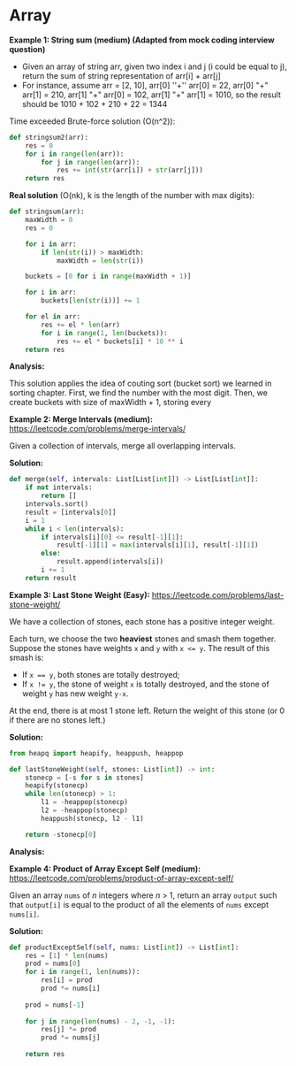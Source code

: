 # Array



**Example 1: String sum (medium) (Adapted from mock coding interview question)**

- Given an array of string arr, given two index i and j (i could be equal to j), return the sum of string representation of arr[i] + arr[j]
- For instance, assume arr = [2, 10], arr[0] ''+'' arr[0] = 22, arr[0] "+" arr[1] = 210, arr[1] "+" arr[0] = 102, arr[1] "+" arr[1] = 1010, so the result should be 1010 + 102 + 210 + 22 = 1344

Time exceeded Brute-force solution (O(n^2)):

```python
def stringsum2(arr):
    res = 0
    for i in range(len(arr)):
        for j in range(len(arr)):
            res += int(str(arr[i]) + str(arr[j]))
    return res
```

**Real solution** (O(nk), k is the length of the number with max digits):

```python
def stringsum(arr):
    maxWidth = 0
    res = 0

    for i in arr:
        if len(str(i)) > maxWidth:
            maxWidth = len(str(i))

    buckets = [0 for i in range(maxWidth + 1)]

    for i in arr:
        buckets[len(str(i))] += 1

    for el in arr:
        res += el * len(arr)
        for i in range(1, len(buckets)):
            res += el * buckets[i] * 10 ** i
    return res
```

**Analysis:**

This solution applies the idea of couting sort (bucket sort) we learned in sorting chapter. First, we find the number with the most digit. Then, we create buckets with size of maxWidth + 1, storing every 



**Example 2: Merge Intervals (medium):** https://leetcode.com/problems/merge-intervals/

Given a collection of intervals, merge all overlapping intervals.

**Solution:**

```python
def merge(self, intervals: List[List[int]]) -> List[List[int]]:
    if not intervals:
        return []
    intervals.sort()
    result = [intervals[0]]
    i = 1
    while i < len(intervals):
        if intervals[i][0] <= result[-1][1]:
            result[-1][1] = max(intervals[i][1], result[-1][1])
        else:
            result.append(intervals[i])
        i += 1
    return result
```



**Example 3: Last Stone Weight (Easy):** https://leetcode.com/problems/last-stone-weight/

We have a collection of stones, each stone has a positive integer weight.

Each turn, we choose the two **heaviest** stones and smash them together. Suppose the stones have weights `x` and `y` with `x <= y`. The result of this smash is:

- If `x == y`, both stones are totally destroyed;
- If `x != y`, the stone of weight `x` is totally destroyed, and the stone of weight `y` has new weight `y-x`.

At the end, there is at most 1 stone left. Return the weight of this stone (or 0 if there are no stones left.)

**Solution:** 

```python
from heapq import heapify, heappush, heappop

def lastStoneWeight(self, stones: List[int]) -> int:
    stonecp = [-s for s in stones]
    heapify(stonecp)
    while len(stonecp) > 1:
        l1 = -heappop(stonecp)
        l2 = -heappop(stonecp)
        heappush(stonecp, l2 - l1)

    return -stonecp[0]
```
**Analysis:**



**Example 4: Product of Array Except Self (medium):** https://leetcode.com/problems/product-of-array-except-self/

Given an array `nums` of *n* integers where *n* > 1,  return an array `output` such that `output[i]` is equal to the product of all the elements of `nums` except `nums[i]`.

**Solution:** 

```python
def productExceptSelf(self, nums: List[int]) -> List[int]:
    res = [1] * len(nums)
    prod = nums[0]
    for i in range(1, len(nums)):
        res[i] = prod
        prod *= nums[i]
        
    prod = nums[-1]
    
    for j in range(len(nums) - 2, -1, -1):
        res[j] *= prod
        prod *= nums[j]
        
    return res
```